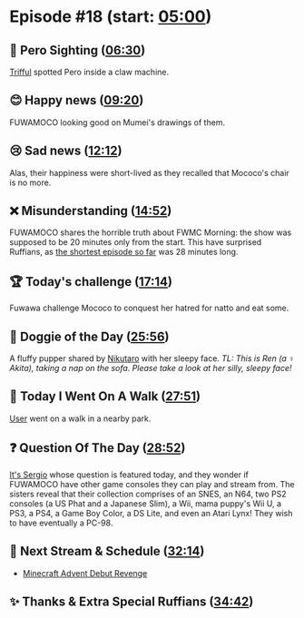 # Episode #18 (start: [05:00](https://youtu.be/_scYvetrFEo?t=05m00s))

## 👀 Pero Sighting ([06:30](https://youtu.be/_scYvetrFEo?t=06m30s))

[Trifful](https://twitter.com/Trifful/status/1699321925691183444) spotted Pero inside a claw machine.

## 😊 Happy news ([09:20](https://youtu.be/_scYvetrFEo?t=09m20s))

FUWAMOCO looking good on Mumei's drawings of them.

## 😢 Sad news ([12:12](https://youtu.be/_scYvetrFEo?t=12m12s))

Alas, their happiness were short-lived as they recalled that Mococo's chair is no more.

## ❌ Misunderstanding ([14:52](https://youtu.be/_scYvetrFEo?t=14m52s))

FUWAMOCO shares the horrible truth about FWMC Morning: the show was supposed to be 20 minutes only from the start. This have surprised Ruffians, as [the shortest episode so far](https://youtu.be/4IX46S1AiJk) was 28 minutes long.

## 🏆 Today's challenge ([17:14](https://youtu.be/_scYvetrFEo?t=17m14s))

Fuwawa challenge Mococo to conquest her hatred for natto and eat some.

## 🐶 Doggie of the Day ([25:56](https://youtu.be/_scYvetrFEo?t=25m56s))

A fluffy pupper shared by [Nikutaro](https://twitter.com/nikutaro1227/status/1691336877222371329) with her sleepy face. *TL: This is Ren (a ♀ Akita), taking a nap on the sofa.  Please take a look at her silly, sleepy face!*

## 🚶 Today I Went On A Walk ([27:51](https://youtu.be/_scYvetrFEo?t=27m51s))

[User](twitter_link) went on a walk in a nearby park.

## ❓ Question Of The Day ([28:52](https://youtu.be/_scYvetrFEo?t=28m52s))

[It's Sergio](https://twitter.com/SergioB_/status/1698246134702240026) whose question is featured today, and they wonder if FUWAMOCO have other game consoles they can play and stream from. The sisters reveal that their collection comprises of an SNES, an N64, two PS2 consoles (a US Phat and a Japanese Slim), a Wii, mama puppy's Wii U, a PS3, a PS4, a Game Boy Color, a DS Lite, and even an Atari Lynx! They wish to have eventually a PC-98.

## 📅 Next Stream & Schedule ([32:14](https://youtu.be/_scYvetrFEo?t=32m14s))

* [Minecraft Advent Debut Revenge](https://youtu.be/Cljwt3qv1Ds)

## ✨ Thanks & Extra Special Ruffians ([34:42](https://youtu.be/_scYvetrFEo?t=34m42s))
